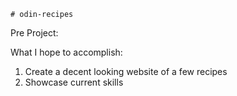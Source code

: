     # odin-recipes
Pre Project:

What I hope to accomplish:
1. Create a decent looking website of a few recipes
2. Showcase current skills 